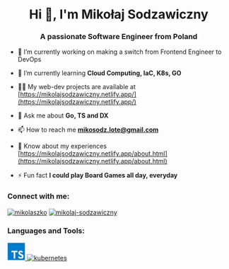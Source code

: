 <h1 align="center">Hi 👋, I'm Mikołaj Sodzawiczny</h1>
<h3 align="center">A passionate Software Engineer from Poland</h3>

- 🔭 I’m currently working on making a switch from Frontend Engineer to DevOps

- 🌱 I’m currently learning **Cloud Computing, IaC, K8s, GO**

- 👨‍💻 My web-dev projects are available at [https://mikolajsodzawiczny.netlify.app/](https://mikolajsodzawiczny.netlify.app/)

- 💬 Ask me about **Go, TS and DX**

- 📫 How to reach me **mikosodz.lote@gmail.com**

- 📄 Know about my experiences [https://mikolajsodzawiczny.netlify.app/about.html](https://mikolajsodzawiczny.netlify.app/about.html)

- ⚡ Fun fact **I could play Board Games all day, everyday**

<h3 align="left">Connect with me:</h3>
<p align="left">
<a rel="me" href="https://tech.lgbt/@mikolaszko" target="_blank"><img align="center" src="https://upload.wikimedia.org/wikipedia/commons/4/48/Mastodon_Logotype_%28Simple%29.svg" alt="mikolaszko" height="30" width="40" /></a>
<a href="https://linkedin.com/in/mikolaj-sodzawiczny" target="blank"><img align="center" src="https://raw.githubusercontent.com/rahuldkjain/github-profile-readme-generator/master/src/images/icons/Social/linked-in-alt.svg" alt="mikolaj-sodzawiczny" height="30" width="40" /></a>
</p>

<h3 align="left">Languages and Tools:</h3>
<p align="left"> <a href="https://www.typescriptlang.org/" target="_blank" rel="noreferrer"> <img src="https://raw.githubusercontent.com/devicons/devicon/master/icons/typescript/typescript-original.svg" alt="typescript" width="40" height="40"/> </a>
<a href="https://kubernetes.io/" target="_blank" rel="noreferrer"> <img src="https://cdn.jsdelivr.net/gh/devicons/devicon/icons/kubernetes/kubernetes-plain-wordmark.svg" alt="kubernetes" width="40" height="40"/> </a> 
</p>
